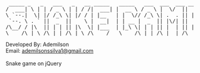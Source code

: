  <pre>
 _____ _   _   ___   _   __ _____   _____   ___  ___  ___ _____ 
/  ___| \ | | / _ \ | | / /|  ___| |  __ \ / _ \ |  \/  ||  ___|
\ `--.|  \| |/ /_\ \| |/ / | |__   | |  \// /_\ \| .  . || |__  
 `--. \ . ` ||  _  ||    \ |  __|  | | __ |  _  || |\/| ||  __| 
/\__/ / |\  || | | || |\  \| |___  | |_\ \| | | || |  | || |___ 
\____/\_| \_/\_| |_/\_| \_/\____/   \____/\_| |_/\_|  |_/\____/ 
</pre>                                                          
                                                                                                                      
Developed By: Ademilson <br>
Email: ademilsonssilva1@gmail.com <br>
<br>
Snake game on jQuery
